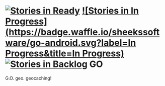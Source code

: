 [![Stories in Ready](https://badge.waffle.io/sheekssoftware/go-android.png?label=ready&title=Ready)](https://waffle.io/sheekssoftware/go-android)
[![Stories in In Progress](https://badge.waffle.io/sheekssoftware/go-android.svg?label=In Progress&title=In Progress)](http://waffle.io/sheekssoftware/go-android)
[![Stories in Backlog](https://badge.waffle.io/sheekssoftware/go-android.svg?label=Backlog&title=Backlog)](https://waffle.io/sheekssoftware/go-android)
GO
==

G.O. geo. geocaching!
